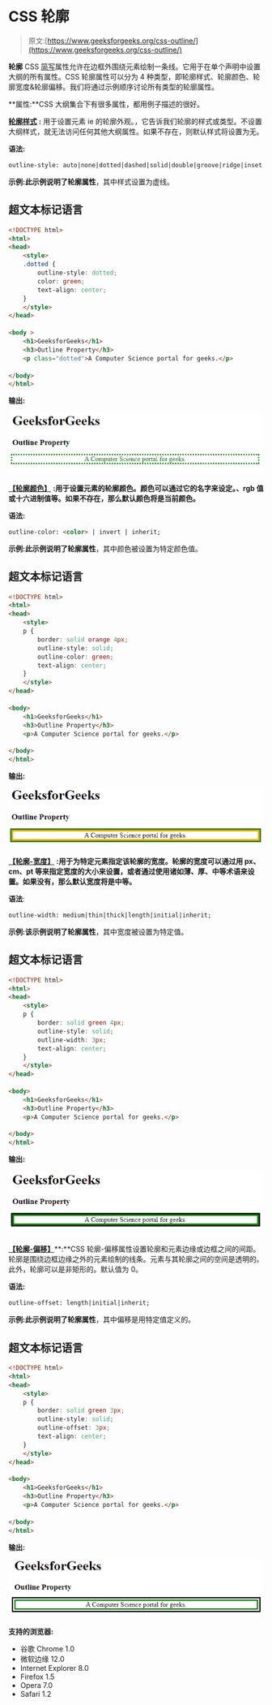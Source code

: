 # CSS 轮廓

> 原文:[https://www.geeksforgeeks.org/css-outline/](https://www.geeksforgeeks.org/css-outline/)

**轮廓** CSS [简写](https://www.geeksforgeeks.org/css-shorthand-properties/)属性允许在边框外围绕元素绘制一条线。它用于在单个声明中设置大纲的所有属性。CSS 轮廓属性可以分为 4 种类型，即轮廓样式、轮廓颜色、轮廓宽度&轮廓偏移。我们将通过示例顺序讨论所有类型的轮廓属性。

**属性:**CSS 大纲集合下有很多属性，都用例子描述的很好。

[**轮廓样式**](https://www.geeksforgeeks.org/css-outline-style-property/) **:** 用于设置元素 ie 的轮廓外观。，它告诉我们轮廓的样式或类型。不设置大纲样式，就无法访问任何其他大纲属性。如果不存在，则默认样式将设置为无。

**语法:**

```html
outline-style: auto|none|dotted|dashed|solid|double|groove|ridge|inset|outset|initial|inherit;
```

**示例:**此示例说明了**轮廓属性**，其中样式设置为虚线。

## 超文本标记语言

```html
<!DOCTYPE html>
<html>
<head>
    <style>
    .dotted {
        outline-style: dotted;
        color: green;
        text-align: center;
    }
    </style>
</head>

<body >
    <h1>GeeksforGeeks</h1>
    <h3>Outline Property</h3>
    <p class="dotted">A Computer Science portal for geeks.</p>

</body>
</html>
```

**输出:**

![](img/1cbf425e5b01fb533191848b180b730d.png)

[**【轮廓颜色】**](https://www.geeksforgeeks.org/css-outline-color-property/) **:用于设置元素的轮廓颜色。颜色可以通过它的名字来设定。、rgb 值或十六进制值等。如果不存在，那么默认颜色将是当前颜色。**

**语法:**

```html
outline-color: <color> | invert | inherit;
```

**示例:**此示例说明了**轮廓属性**，其中颜色被设置为特定颜色值。

## 超文本标记语言

```html
<!DOCTYPE html>
<html>
<head>
    <style>
    p {
        border: solid orange 4px;
        outline-style: solid;
        outline-color: green;
        text-align: center;
    }
    </style>
</head>

<body>
    <h1>GeeksforGeeks</h1>
    <h3>Outline Property</h3>
    <p>A Computer Science portal for geeks.</p>

</body>
</html>
```

**输出:**

![](img/39901f932a7122e86e58c8b36cf68617.png)

[**【轮廓-宽度】**](https://www.geeksforgeeks.org/css-outline-width-property/) **:用于为特定元素指定该轮廓的宽度。轮廓的宽度可以通过用 px、cm、pt 等来指定宽度的大小来设置，或者通过使用诸如薄、厚、中等术语来设置。如果没有，那么默认宽度将是中等。**

**语法**:

```html
outline-width: medium|thin|thick|length|initial|inherit;
```

**示例:**该示例说明了**轮廓属性**，其中宽度被设置为特定值。

## 超文本标记语言

```html
<!DOCTYPE html>
<html>
<head>
    <style>
    p {
        border: solid green 4px;
        outline-style: solid;
        outline-width: 3px;
        text-align: center;
    }
    </style>
</head>

<body>
    <h1>GeeksforGeeks</h1>
    <h3>Outline Property</h3>
    <p>A Computer Science portal for geeks.</p>

</body>
</html>
```

**输出:**

![](img/d19dd5fb4c7f9f4f8f96c00fb73e631d.png)

[**【轮廓-偏移】**](https://www.geeksforgeeks.org/css-outline-offset-property/)**:**CSS 轮廓-偏移属性设置轮廓和元素边缘或边框之间的间距。轮廓是围绕边框边缘之外的元素绘制的线条。元素与其轮廓之间的空间是透明的。此外，轮廓可以是非矩形的。默认值为 0。

**语法:**

```html
outline-offset: length|initial|inherit;
```

**示例:**此示例说明了**轮廓属性**，其中偏移是用特定值定义的。

## 超文本标记语言

```html
<!DOCTYPE html>
<html>
<head>
    <style>
    p {
        border: solid green 3px;
        outline-style: solid;
        outline-offset: 3px;
        text-align: center;
    }
    </style>
</head>

<body>
    <h1>GeeksforGeeks</h1>
    <h3>Outline Property</h3>
    <p>A Computer Science portal for geeks.</p>

</body>
</html>
```

**输出:**

![](img/9dbba32f3eb6255e80dfcac443b595a4.png)

**支持的浏览器:**

*   谷歌 Chrome 1.0
*   微软边缘 12.0
*   Internet Explorer 8.0
*   Firefox 1.5
*   Opera 7.0
*   Safari 1.2